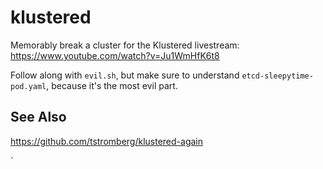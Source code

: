 # klustered
Memorably break a cluster for the Klustered livestream: https://www.youtube.com/watch?v=Ju1WmHfK6t8

Follow along with `evil.sh`, but make sure to understand `etcd-sleepytime-pod.yaml`, because it's the most evil part.

## See Also

https://github.com/tstromberg/klustered-again


`
